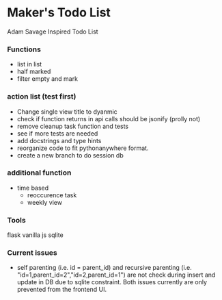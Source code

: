 # Maker's Todo List
Adam Savage Inspired Todo List


### Functions
- list in list
- half marked
- filter empty and mark


### action list (test first)
- Change single view title to dyanmic
- check if function returns in api calls should be jsonify (prolly not)
- remove cleanup task function and tests
- see if more tests are needed
- add docstrings and type hints
- reorganize code to fit pythonanywhere format.
- create a new branch to do session db

### additional function
- time based
    - reoccurence task
    - weekly view



### Tools
flask
vanilla js
sqlite


### Current issues
- self parenting (i.e. id = parent_id) and recursive parenting (i.e. "id=1,parent_id=2","id=2,parent_id=1") are not check during insert and update in DB due to sqlite constraint. Both issues currently are only prevented from the frontend UI.